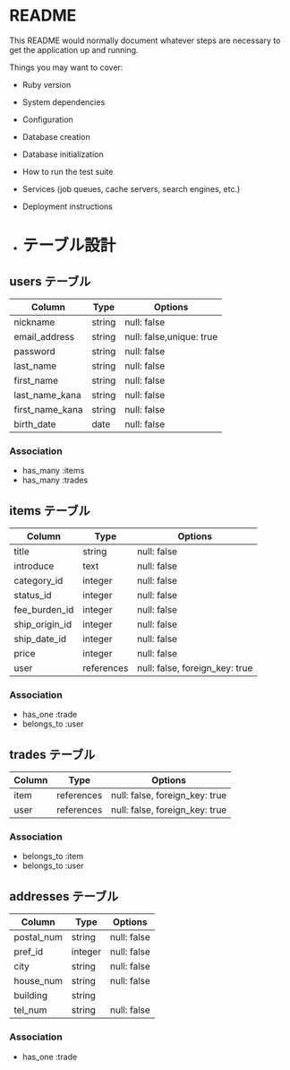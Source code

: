 # README

This README would normally document whatever steps are necessary to get the
application up and running.

Things you may want to cover:

* Ruby version

* System dependencies

* Configuration

* Database creation

* Database initialization

* How to run the test suite

* Services (job queues, cache servers, search engines, etc.)

* Deployment instructions

* # テーブル設計

## users テーブル

| Column            | Type              | Options                 |
| ----------------- | ----------------- | ----------------------- |
| nickname          | string            | null: false             |
| email_address     | string            | null: false,unique: true|
| password          | string            | null: false             |
| last_name         | string            | null: false             |
| first_name        | string            | null: false             |
| last_name_kana    | string            | null: false             |
| first_name_kana   | string            | null: false             |
| birth_date        | date              | null: false             |

### Association
- has_many :items
- has_many :trades

## items テーブル

| Column            | Type              | Options                        |
| ----------------- | ----------------- | ------------------------------ |
| title             | string            | null: false                    |
| introduce         | text              | null: false                    | 
| category_id       | integer           | null: false                    |
| status_id         | integer           | null: false                    |
| fee_burden_id     | integer           | null: false                    |
| ship_origin_id    | integer           | null: false                    |
| ship_date_id      | integer           | null: false                    |
| price             | integer           | null: false                    |
| user              | references        | null: false, foreign_key: true |

### Association
- has_one :trade
- belongs_to :user

## trades テーブル

| Column               | Type            | Options                        |
| -------------------  | --------------- | ------------------------------ |
| item                 | references      | null: false, foreign_key: true |
| user                 | references      | null: false, foreign_key: true |

### Association
- belongs_to :item
- belongs_to :user

## addresses テーブル

| Column               | Type            | Options                        |
| -------------------  | --------------- | ------------------------------ |
| postal_num           | string          | null: false                    |
| pref_id              | integer         | null: false                    |
| city                 | string          | null: false                    |
| house_num            | string          | null: false                    |
| building             | string          |                                |
| tel_num              | string          | null: false                    |

### Association
- has_one :trade